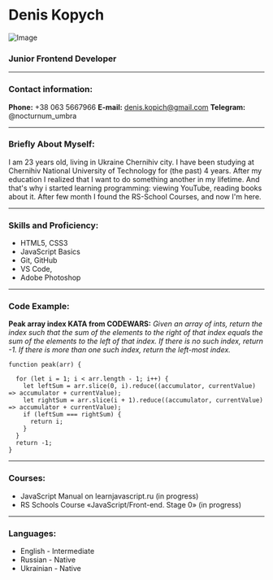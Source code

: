 # Denis Kopych 

![Image](https://i.ibb.co/k4CnDV0/IMG-9414.jpg)

### Junior Frontend Developer
___

### Contact information:
**Phone:** +38 063 5667966
**E-mail:** denis.kopich@gmail.com
**Telegram:** @nocturnum_umbra

___

### Briefly About Myself:
I am 23 years old, living in Ukraine Chernihiv city. I have been studying at Chernihiv National University of Technology for (the past) 4 years. After my education I realized that I want to do something another in my lifetime. And that's why i started learning programming: viewing YouTube, reading books about it. After few month I found the RS-School Courses, and now I'm here.

___
### Skills and Proficiency:
* HTML5, CSS3
* JavaScript Basics
* Git, GitHub
* VS Code, 
* Adobe Photoshop

___
### Code Example:
**Peak array index KATA from CODEWARS:** *Given an array of ints, return the index such that the sum of the elements to the right of that index equals the sum of the elements to the left of that index. If there is no such index, return -1. If there is more than one such index, return the left-most index.*
```
function peak(arr) {

  for (let i = 1; i < arr.length - 1; i++) {
    let leftSum = arr.slice(0, i).reduce((accumulator, currentValue) => accumulator + currentValue);
    let rightSum = arr.slice(i + 1).reduce((accumulator, currentValue) => accumulator + currentValue);
    if (leftSum === rightSum) {
      return i;
    }
  }
  return -1;
}
```

___
### Courses:
* JavaScript Manual on learnjavascript.ru (in progress)
* RS Schools Course «JavaScript/Front-end. Stage 0» (in progress)

___
### Languages:
* English - Intermediate
* Russian - Native
* Ukrainian - Native